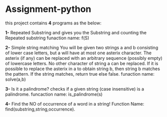 # Assignment-python
this project contains **4** programs as the below:

**1-** Repeated Substring and gives you the Substring and counting the Repeated substring  funaction name: f(S)

**2-** Simple string matching You will be given two strings a and b consisting of lower case letters, but a will have at most one asterix character. The asterix (if any) can be replaced with an arbitrary sequence (possibly empty) of lowercase letters. No other character of string a can be replaced. If it is possible to replace the asterix in a to obtain string b, then string b matches the pattern.
If the string matches, return true else false. funaction name: solve(a,b)

**3-** Is it a palindrome? checks if a given string (case insensitive) is a palindrome. funcaction name: is_palindrome(s)

**4-** Find the NO of occurrence of a word in a string! Function Name: find(substring,string,occurrence).
